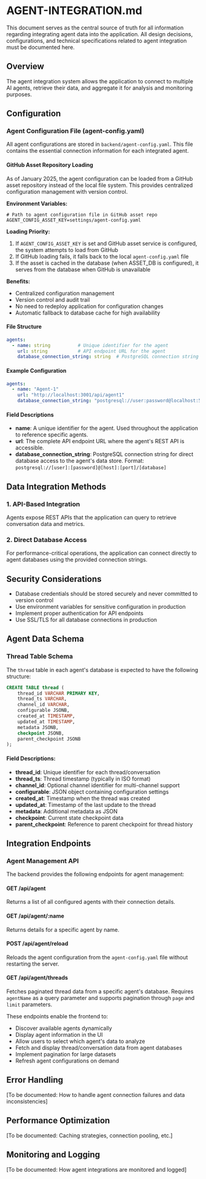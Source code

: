 # AGENT-INTEGRATION.md

This document serves as the central source of truth for all information regarding integrating agent data into the application. All design decisions, configurations, and technical specifications related to agent integration must be documented here.

## Overview

The agent integration system allows the application to connect to multiple AI agents, retrieve their data, and aggregate it for analysis and monitoring purposes.

## Configuration

### Agent Configuration File (agent-config.yaml)

All agent configurations are stored in `backend/agent-config.yaml`. This file contains the essential connection information for each integrated agent.

#### GitHub Asset Repository Loading

As of January 2025, the agent configuration can be loaded from a GitHub asset repository instead of the local file system. This provides centralized configuration management with version control.

**Environment Variables:**
```env
# Path to agent configuration file in GitHub asset repo
AGENT_CONFIG_ASSET_KEY=settings/agent-config.yaml
```

**Loading Priority:**
1. If `AGENT_CONFIG_ASSET_KEY` is set and GitHub asset service is configured, the system attempts to load from GitHub
2. If GitHub loading fails, it falls back to the local `agent-config.yaml` file
3. If the asset is cached in the database (when ASSET_DB is configured), it serves from the database when GitHub is unavailable

**Benefits:**
- Centralized configuration management
- Version control and audit trail
- No need to redeploy application for configuration changes
- Automatic fallback to database cache for high availability

#### File Structure

```yaml
agents:
  - name: string          # Unique identifier for the agent
    url: string           # API endpoint URL for the agent
    database_connection_string: string  # PostgreSQL connection string
```

#### Example Configuration

```yaml
agents:
  - name: "Agent-1"
    url: "http://localhost:3001/api/agent1"
    database_connection_string: "postgresql://user:password@localhost:5432/agent1_db"
```

#### Field Descriptions

- **name**: A unique identifier for the agent. Used throughout the application to reference specific agents.
- **url**: The complete API endpoint URL where the agent's REST API is accessible.
- **database_connection_string**: PostgreSQL connection string for direct database access to the agent's data store. Format: `postgresql://[user]:[password]@[host]:[port]/[database]`

## Data Integration Methods

### 1. API-Based Integration
Agents expose REST APIs that the application can query to retrieve conversation data and metrics.

### 2. Direct Database Access
For performance-critical operations, the application can connect directly to agent databases using the provided connection strings.

## Security Considerations

- Database credentials should be stored securely and never committed to version control
- Use environment variables for sensitive configuration in production
- Implement proper authentication for API endpoints
- Use SSL/TLS for all database connections in production

## Agent Data Schema

### Thread Table Schema

The `thread` table in each agent's database is expected to have the following structure:

```sql
CREATE TABLE thread (
    thread_id VARCHAR PRIMARY KEY,
    thread_ts VARCHAR,
    channel_id VARCHAR,
    configurable JSONB,
    created_at TIMESTAMP,
    updated_at TIMESTAMP,
    metadata JSONB,
    checkpoint JSONB,
    parent_checkpoint JSONB
);
```

#### Field Descriptions:
- **thread_id**: Unique identifier for each thread/conversation
- **thread_ts**: Thread timestamp (typically in ISO format)
- **channel_id**: Optional channel identifier for multi-channel support
- **configurable**: JSON object containing configuration settings
- **created_at**: Timestamp when the thread was created
- **updated_at**: Timestamp of the last update to the thread
- **metadata**: Additional metadata as JSON
- **checkpoint**: Current state checkpoint data
- **parent_checkpoint**: Reference to parent checkpoint for thread history

## Integration Endpoints

### Agent Management API

The backend provides the following endpoints for agent management:

#### GET /api/agent
Returns a list of all configured agents with their connection details.

#### GET /api/agent/:name
Returns details for a specific agent by name.

#### POST /api/agent/reload
Reloads the agent configuration from the `agent-config.yaml` file without restarting the server.

#### GET /api/agent/threads
Fetches paginated thread data from a specific agent's database. Requires `agentName` as a query parameter and supports pagination through `page` and `limit` parameters.

These endpoints enable the frontend to:
- Discover available agents dynamically
- Display agent information in the UI
- Allow users to select which agent's data to analyze
- Fetch and display thread/conversation data from agent databases
- Implement pagination for large datasets
- Refresh agent configurations on demand

## Error Handling

[To be documented: How to handle agent connection failures and data inconsistencies]

## Performance Optimization

[To be documented: Caching strategies, connection pooling, etc.]

## Monitoring and Logging

[To be documented: How agent integrations are monitored and logged]